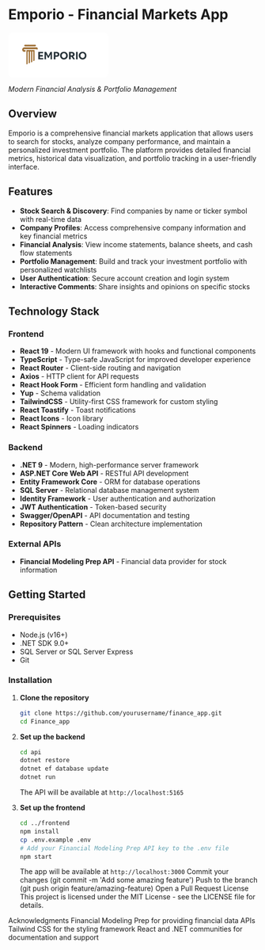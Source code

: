 # Emporio - Financial Markets App

<div style="background-color: white; padding: 20px; display: inline-block; border-radius: 10px;">
  <img src="frontend/src/Components/Navbar/logo.png" alt="Emporio Logo">
</div>

*Modern Financial Analysis & Portfolio Management*

## Overview

Emporio is a comprehensive financial markets application that allows users to search for stocks, analyze company performance, and maintain a personalized investment portfolio. The platform provides detailed financial metrics, historical data visualization, and portfolio tracking in a user-friendly interface.

## Features

- **Stock Search & Discovery**: Find companies by name or ticker symbol with real-time data
- **Company Profiles**: Access comprehensive company information and key financial metrics
- **Financial Analysis**: View income statements, balance sheets, and cash flow statements
- **Portfolio Management**: Build and track your investment portfolio with personalized watchlists
- **User Authentication**: Secure account creation and login system
- **Interactive Comments**: Share insights and opinions on specific stocks

## Technology Stack

### Frontend
- **React 19** - Modern UI framework with hooks and functional components
- **TypeScript** - Type-safe JavaScript for improved developer experience
- **React Router** - Client-side routing and navigation
- **Axios** - HTTP client for API requests
- **React Hook Form** - Efficient form handling and validation
- **Yup** - Schema validation
- **TailwindCSS** - Utility-first CSS framework for custom styling
- **React Toastify** - Toast notifications
- **React Icons** - Icon library
- **React Spinners** - Loading indicators

### Backend
- **.NET 9** - Modern, high-performance server framework
- **ASP.NET Core Web API** - RESTful API development
- **Entity Framework Core** - ORM for database operations
- **SQL Server** - Relational database management system
- **Identity Framework** - User authentication and authorization
- **JWT Authentication** - Token-based security
- **Swagger/OpenAPI** - API documentation and testing
- **Repository Pattern** - Clean architecture implementation

### External APIs
- **Financial Modeling Prep API** - Financial data provider for stock information

## Getting Started

### Prerequisites

- Node.js (v16+)
- .NET SDK 9.0+
- SQL Server or SQL Server Express
- Git

### Installation

1. **Clone the repository**
   ```bash
   git clone https://github.com/yourusername/finance_app.git
   cd Finance_app
   ```

2. **Set up the backend**
   ```bash
   cd api
   dotnet restore
   dotnet ef database update
   dotnet run
   ```
   The API will be available at `http://localhost:5165`

3. **Set up the frontend**
   ```bash
   cd ../frontend
   npm install
   cp .env.example .env
   # Add your Financial Modeling Prep API key to the .env file
   npm start
   ```
   The app will be available at `http://localhost:3000`
Commit your changes (git commit -m 'Add some amazing feature')
Push to the branch (git push origin feature/amazing-feature)
Open a Pull Request
License
This project is licensed under the MIT License - see the LICENSE file for details.

Acknowledgments
Financial Modeling Prep for providing financial data APIs
Tailwind CSS for the styling framework
React and .NET communities for documentation and support
